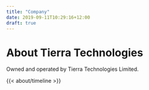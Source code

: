 ```yaml
---
title: "Company"
date: 2019-09-11T10:29:16+12:00
draft: true
---
```

# About Tierra Technologies

Owned and operated by Tierra Technologies Limited.

{{< about/timeline >}}
